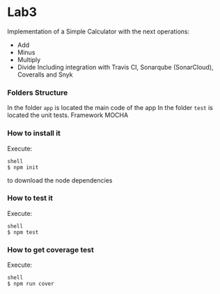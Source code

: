 # Lab3
Implementation of a Simple Calculator with the next operations:
* Add
* Minus
* Multiply
* Divide
Including integration with Travis CI, Sonarqube (SonarCloud), Coveralls and Snyk
### Folders Structure
In the folder `app` is located the main code of the app
In the folder `test` is located the unit tests. Framework MOCHA
### How to install it

Execute:
```
shell
$ npm init
```
to download the node dependencies
### How to test it
Execute:
```
shell
$ npm test
```
### How to get coverage test
Execute:
```
shell
$ npm run cover
```
